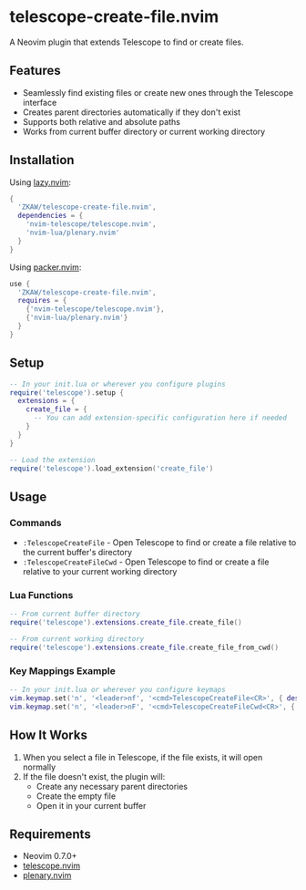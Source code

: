 # telescope-create-file.nvim

A Neovim plugin that extends Telescope to find or create files.

## Features

- Seamlessly find existing files or create new ones through the Telescope interface
- Creates parent directories automatically if they don't exist
- Supports both relative and absolute paths
- Works from current buffer directory or current working directory

## Installation

Using [lazy.nvim](https://github.com/folke/lazy.nvim):
```lua
{
  'ZKAW/telescope-create-file.nvim',
  dependencies = {
    'nvim-telescope/telescope.nvim',
    'nvim-lua/plenary.nvim'
  }
}
```

Using [packer.nvim](https://github.com/wbthomason/packer.nvim):
```lua
use {
  'ZKAW/telescope-create-file.nvim',
  requires = {
    {'nvim-telescope/telescope.nvim'},
    {'nvim-lua/plenary.nvim'}
  }
}
```

## Setup

```lua
-- In your init.lua or wherever you configure plugins
require('telescope').setup {
  extensions = {
    create_file = {
      -- You can add extension-specific configuration here if needed
    }
  }
}

-- Load the extension
require('telescope').load_extension('create_file')
```

## Usage

### Commands

- `:TelescopeCreateFile` - Open Telescope to find or create a file relative to the current buffer's directory
- `:TelescopeCreateFileCwd` - Open Telescope to find or create a file relative to your current working directory

### Lua Functions

```lua
-- From current buffer directory
require('telescope').extensions.create_file.create_file()

-- From current working directory
require('telescope').extensions.create_file.create_file_from_cwd()
```

### Key Mappings Example

```lua
-- In your init.lua or wherever you configure keymaps
vim.keymap.set('n', '<leader>nf', '<cmd>TelescopeCreateFile<CR>', { desc = 'New file (buffer dir)' })
vim.keymap.set('n', '<leader>nF', '<cmd>TelescopeCreateFileCwd<CR>', { desc = 'New file (cwd)' })
```

## How It Works

1. When you select a file in Telescope, if the file exists, it will open normally
2. If the file doesn't exist, the plugin will:
   - Create any necessary parent directories
   - Create the empty file
   - Open it in your current buffer

## Requirements

- Neovim 0.7.0+
- [telescope.nvim](https://github.com/nvim-telescope/telescope.nvim)
- [plenary.nvim](https://github.com/nvim-lua/plenary.nvim)
